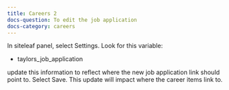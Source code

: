 ```yaml
---
title: Careers 2
docs-question: To edit the job application
docs-category: careers
---
```


In siteleaf panel, select Settings.  Look for this variable:
+ taylors_job_application

update this information to reflect where the new job application link should point to.  Select Save.  This update will impact where the career items link to.
